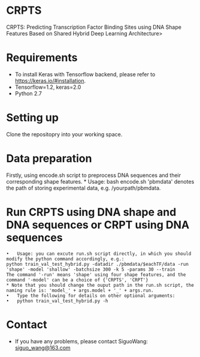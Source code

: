   # CRPTS
CRPTS: Predicting Transcription Factor Binding Sites using DNA Shape Features Based on Shared Hybrid Deep Learning Architecture>
  # Requirements
  * To install Keras with Tensorflow backend, please refer to https://keras.io/#installation.
  * Tensorflow=1.2, keras=2.0
  * Python 2.7
# Setting up
   Clone the repositopry into your working space.
# Data preparation
   Firstly, using encode.sh script to preprocess DNA sequences and their corresponding shape features.
    * Usage: bash encode.sh <pbmdata>
    'pbmdata' denotes the path of storing experimental data, e.g. /yourpath/pbmdata.
# Run CRPTS using DNA shape and DNA sequences or CRPT using DNA sequences
    •	Usage: you can excute run.sh script directly, in which you should modify the python command accordingly, e.g.: 
    python train_val_test_hybrid.py -datadir ./pbmdata/$eachTF/data -run 'shape' -model 'shallow' -batchsize 300 -k 5 -params 30 --train
    The command '-run' means 'shape' using four shape features, and the command '-model' can be a choice of {'CRPTS', 'CRPT'}
    * Note that you should change the ouput path in the run.sh script, the naming rule is: 'model_' + args.model + '_' + args.run.
    •	Type the following for details on other optional arguments: 
    •	python train_val_test_hybrid.py -h
 # Contact
 * If you have any problems, please contact SiguoWang: siguo_wang@163.com

